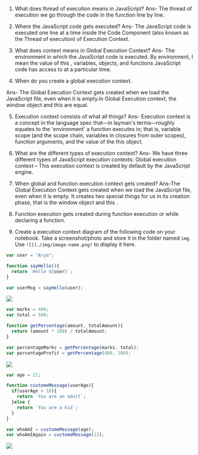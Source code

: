 1. What does thread of execution means in JavaScript?
Ans- The thread of execution we go through the code in the function line by line.

2. Where the JavaScript code gets executed?
Ans- The JavaScript code is executed one line at a time inside the Code Component (also known as the Thread of execution) of Execution Context. 

3. What does context means in Global Execution Context?
Ans- The environment in which the JavaScript code is executed. By environment, I mean the value of this , variables, objects, and functions JavaScript code has access to at a particular time.

4. When do you create a global execution context.

Ans- The Global Execution Context gets created when we load the JavaScript file, even when it is empty.In Global Execution context, the window object and this are equal.

5. Execution context consists of what all things?
Ans- Execution context is a concept in the language spec that—in layman's terms—roughly equates to the 'environment' a function executes in; that is, variable scope (and the scope chain, variables in closures from outer scopes), function arguments, and the value of the this object.

6. What are the different types of execution context?
Ans- We have three different types of JavaScript execution contexts: Global execution context – This execution context is created by default by the JavaScript engine.

7. When global and function execution context gets created?
Ans-The Global Execution Context gets created when we load the JavaScript file, even when it is empty. It creates two special things for us in its creation phase, that is the window object and this .

8. Function execution gets created during function execution or while declaring a function.



9. Create a execution context diagram of the following code on your notebook. Take a screenshot/photo and store it in the folder named `img`. Use `![](./img/image-name.png)` to display it here.



```js
var user = "Arya";

function sayHello(){
  return `Hello ${user}`;
}

var userMsg = sayHello(user);
```

<!-- Put your image here -->

![](./img/image-name.jpg)



```js
var marks = 400;
var total = 500;

function getPercentage(amount, totalAmount){
  return (amount * 100) / totalAmount;
}

var percentageMarks = getPercentage(marks, total);
var percentageProfit = getPercentage(400, 200);
```

<!-- Put your image here -->

![](./img/image-name.jpg)



```js
var age = 21;

function customeMessage(userAge){
  if(userAge > 18){
    return `You are an adult`;
  }else {
    return `You are a kid`;
  }
}

var whoAmI = customeMessage(age);
var whoAmIAgain = customeMessage(12);
```

<!-- Put your image here -->

![](./img/image-name.jpg)

